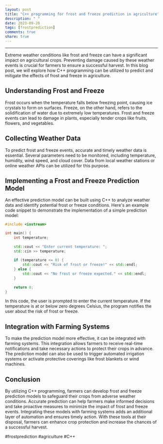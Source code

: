```yaml
---
layout: post
title: "C++ programming for frost and freeze prediction in agriculture"
description: " "
date: 2023-09-20
tags: [frostprediction]
comments: true
share: true
---
```


---

Extreme weather conditions like frost and freeze can have a significant impact on agricultural crops. Preventing damage caused by these weather events is crucial for farmers to ensure a successful harvest. In this blog post, we will explore how C++ programming can be utilized to predict and mitigate the effects of frost and freeze in agriculture.

## Understanding Frost and Freeze

Frost occurs when the temperature falls below freezing point, causing ice crystals to form on surfaces. Freeze, on the other hand, refers to the solidification of water due to extremely low temperatures. Frost and freeze events can lead to damage in plants, especially tender crops like fruits, flowers, and vegetables.

## Collecting Weather Data

To predict frost and freeze events, accurate and timely weather data is essential. Several parameters need to be monitored, including temperature, humidity, wind speed, and cloud cover. Data from local weather stations or online weather APIs can be utilized for this purpose.

## Implementing a Frost and Freeze Prediction Model

An effective prediction model can be built using C++ to analyze weather data and identify potential frost or freeze conditions. Here's an example code snippet to demonstrate the implementation of a simple prediction model:

```c++
#include <iostream>

int main() {
    int temperature;
    
    std::cout << "Enter current temperature: ";
    std::cin >> temperature;
    
    if (temperature <= 0) {
        std::cout << "Risk of frost or freeze!" << std::endl;
    } else {
        std::cout << "No frost or freeze expected." << std::endl;
    }
    
    return 0;
}
```

In this code, the user is prompted to enter the current temperature. If the temperature is at or below zero degrees Celsius, the program notifies the user about the risk of frost or freeze.

## Integration with Farming Systems

To make the prediction model more effective, it can be integrated with farming systems. This integration allows farmers to receive real-time notifications and take necessary actions to protect their crops in advance. The prediction model can also be used to trigger automated irrigation systems or activate protective coverings like frost blankets or wind machines.

## Conclusion

By utilizing C++ programming, farmers can develop frost and freeze prediction models to safeguard their crops from adverse weather conditions. Accurate prediction can help farmers make informed decisions and take proactive measures to minimize the impact of frost and freeze events. Integrating these models with farming systems adds an additional layer of automation and ensures timely action. With these tools at their disposal, farmers can enhance crop protection and increase the chances of a successful harvest.

#frostprediction #agriculture #C++